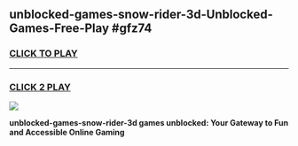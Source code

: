 
## unblocked-games-snow-rider-3d-Unblocked-Games-Free-Play #gfz74
<h3>
<a href="https://us.freeplayer.one?title=unblocked-games-snow-rider-3d&ref=9M">CLICK TO PLAY</a></h3>
<hr>

<h3>
<a href="https://us.freeplayer.one?title=unblocked-games-snow-rider-3d&ref=9M">CLICK 2 PLAY</a>
  
</h3>

<a href="https://us.freeplayer.one?title=unblocked-games-snow-rider-3d&ref=9M"><img src="https://clearcache.store/games.png"></a>


**unblocked-games-snow-rider-3d games unblocked: Your Gateway to Fun and Accessible Online Gaming**
